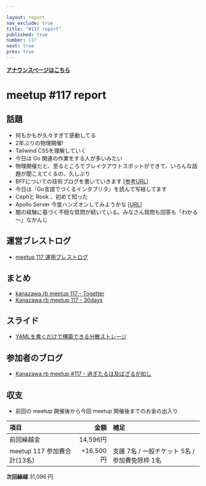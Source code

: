 ```yaml
---

layout: report
nav_exclude: true
title: "#117 report"
published: true
number: 117
next: true
prev: true
---
```


<div style="text-align: left;"><a href="/117/"><strong>アナウンスページはこちら</strong></a></div>

# meetup #117 report

## 話題

* 何もかもが久々すぎて感動してる
* 2年ぶりの物理開催!
* Tailwind CSSを理解していく
* 今日は Go 関連の作業をする人が多いみたい
* 物理開催だと、至るところでブレイクアウトスポットができて、いろんな話題が聞こえてくるの、久しぶり 
* BFFについての技術ブログを書いていきます [[参考URL](https://samnewman.io/patterns/architectural/bff/)]
* 今日は『Go言語でつくるインタプリタ』を読んで写経してます
* Cephと Rook 、初めて知った
* Apollo Server 今度ハンズオンしてみようかな  [[URL](https://www.apollographql.com/docs/apollo-server/getting-started/)]
* 闇の経験に基づく不穏な質問が続いている。みなさん質問も回答も「わかる～」なかんじ

## 運営ブレストログ

* [meetup 117 運用ブレストログ](https://github.com/kanazawarb/meetup/wiki/meetup-117-%E9%81%8B%E7%94%A8%E3%83%96%E3%83%AC%E3%82%B9%E3%83%88%E3%83%AD%E3%82%B0)

## まとめ

* [kanazawa.rb meetup 117 - Togetter](https://togetter.com/li/1891993)
* [Kanazawa.rb meetup 117 - 30days](https://30d.jp/kzrb/107)


## スライド

* [YAMLを書くだけで構築できる分散ストレージ](https://speakerdeck.com/sat/yamlwoshu-kudakedegou-zhu-dekirufen-san-sutorezi)

## 参加者のブログ

* [Kanazawa\.rb meetup \#117 \- 過ぎたるは及ばざるが如し](https://cotton-desu.hatenablog.com/entry/2022/05/25/130000)

## 収支

* 前回の meetup 開催後から今回 meetup 開催後までのお金の出入り

|項目                           |金額         |補足                                               |
|:------------------------------|------------:|:--------------------------------------------------|
| 前回繰越金                    |       14,596円 |                                                   |
| meetup 117 参加費合計(13名)    |   +16,500円 | 支援 7名 / 一般チケット 5名 / 参加費免除枠 1名            |

**次回繰越**  31,096 円
